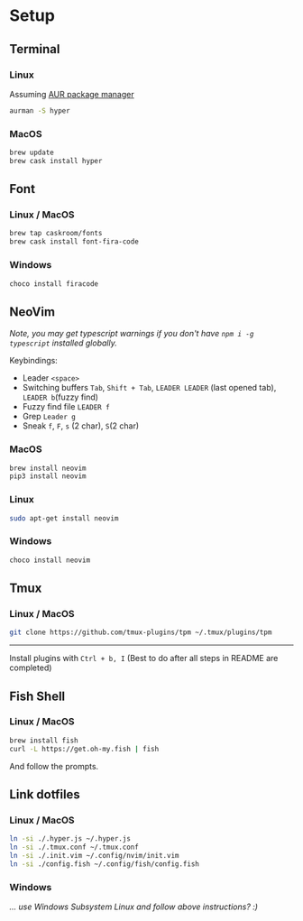 
# Setup

## Terminal

### Linux

Assuming [AUR package manager](https://github.com/polygamma/aurman)

```bash
aurman -S hyper
```

### MacOS

```bash
brew update
brew cask install hyper
```

## Font 

### Linux / MacOS

```bash
brew tap caskroom/fonts
brew cask install font-fira-code
```

### Windows

```bash
choco install firacode
```

## NeoVim

_Note, you may get typescript warnings if you don't have `npm i -g typescript` installed globally._

Keybindings:

* Leader `<space>`
* Switching buffers `Tab`, `Shift + Tab`, `LEADER LEADER` (last opened tab), `LEADER b`(fuzzy find)
* Fuzzy find file `LEADER f`
* Grep `Leader g`
* Sneak `f`, `F`, `s` (2 char), `S`(2 char)

### MacOS

```bash
brew install neovim
pip3 install neovim
```

### Linux

```bash
sudo apt-get install neovim
```

### Windows

```bash
choco install neovim
```

## Tmux

### Linux / MacOS

```bash
git clone https://github.com/tmux-plugins/tpm ~/.tmux/plugins/tpm
```

---

Install plugins with `Ctrl + b, I` (Best to do after all steps in README are completed)

## Fish Shell

### Linux / MacOS

```bash
brew install fish
curl -L https://get.oh-my.fish | fish
```

And follow the prompts.

## Link dotfiles

### Linux / MacOS

```bash
ln -si ./.hyper.js ~/.hyper.js
ln -si ./.tmux.conf ~/.tmux.conf
ln -si ./.init.vim ~/.config/nvim/init.vim
ln -si ./config.fish ~/.config/fish/config.fish
```

### Windows

_... use Windows Subsystem Linux and follow above instructions? :)_

